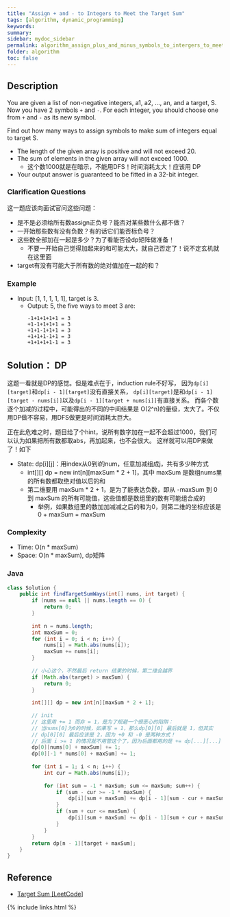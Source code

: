 ```yaml
---
title: "Assign + and - to Integers to Meet the Target Sum"
tags: [algorithm, dynamic_programming]
keywords:
summary:
sidebar: mydoc_sidebar
permalink: algorithm_assign_plus_and_minus_symbols_to_intergers_to_meet_target_sum.html
folder: algorithm
toc: false
---
```


## Description
You are given a list of non-negative integers, a1, a2, ..., an, and a target, S. Now you have 2 symbols `+` and `-`. 
For each integer, you should choose one from `+` and `-` as its new symbol.

Find out how many ways to assign symbols to make sum of integers equal to target S.

* The length of the given array is positive and will not exceed 20.
* The sum of elements in the given array will not exceed 1000. 
  * 这个数1000就是在暗示，不能用DFS！时间消耗太大！应该用 DP
* Your output answer is guaranteed to be fitted in a 32-bit integer.

### Clarification Questions
这一题应该向面试官问这些问题：
* 是不是必须给所有数assign正负号？能否对某些数什么都不做？
* 一开始那些数有没有负数？有的话它们能否标负号？
* 这些数全部加在一起是多少？为了看能否设dp矩阵做准备！
  * 不要一开始自己觉得加起来的和可能太大，就自己否定了！说不定玄机就在这里面
* target有没有可能大于所有数的绝对值加在一起的和？

### Example
* Input: [1, 1, 1, 1, 1], target is 3.
  * Output: 5, the five ways to meet 3 are:
    ```
    -1+1+1+1+1 = 3
    +1-1+1+1+1 = 3
    +1+1-1+1+1 = 3
    +1+1+1-1+1 = 3
    +1+1+1+1-1 = 3
    ```

## Solution： DP
这题一看就是DP的感觉。但是难点在于，induction rule不好写，
因为`dp[i][target]`和`dp[i - 1][target]`没有直接关系，
`dp[i][target]`是和`dp[i - 1][target - nums[i]]`以及`dp[i - 1][target + nums[i]]`有直接关系。
而各个数逐个加减的过程中，可能得出的不同的中间结果是 O(2^n)的量级，太大了。不仅用DP做不容易，用DFS做更是时间消耗太巨大。

正在此危难之时，题目给了个hint，说所有数字加在一起不会超过1000，我们可以认为如果把所有数都取abs，再加起来，也不会很大。
这样就可以用DP来做了！如下
* State: dp[i][j]：用index从0到i的num，任意加减组成j，共有多少种方式
  * int[][] dp = new int[n][maxSum * 2 + 1]，其中 maxSum 是数组nums里的所有数都取绝对值以后的和
  * 第二维要用 maxSum * 2 + 1，是为了能表达负数，即从 -maxSum 到 0 到 maxSum 的所有可能值，这些值都是数组里的数有可能组合成的
    * 举例，如果数组里的数加加减减之后的和为0，则第二维的坐标应该是 0 + maxSum = maxSum

### Complexity
* Time: O(n * maxSum)
* Space: O(n * maxSum), dp矩阵

### Java
```java
class Solution {
    public int findTargetSumWays(int[] nums, int target) {
        if (nums == null || nums.length == 0) {
            return 0;
        }
        
        int n = nums.length;
        int maxSum = 0;
        for (int i = 0; i < n; i++) {
            nums[i] = Math.abs(nums[i]);
            maxSum += nums[i];
        }
        
        // 小心这个，不然最后 return 结果的时候，第二维会越界
        if (Math.abs(target) > maxSum) {
            return 0;
        }
        
        int[][] dp = new int[n][maxSum * 2 + 1];
        
        // init
        // 这里用 += 1 而非 = 1，是为了规避一个很恶心的陷阱：
        // 当nums[0]为0的时候，如果写 = 1，那么dp[0][0] 最后就是 1，但其实
        // dp[0][0] 最后应该是 2，因为 +0 和 -0 是两种方式！
        // 后面 i >= 1 的情况就不用管这个了，因为后面都用的是 += dp[...][...]
        dp[0][nums[0] + maxSum] += 1;
        dp[0][-1 * nums[0] + maxSum] += 1;
        
        for (int i = 1; i < n; i++) {
            int cur = Math.abs(nums[i]);
            
            for (int sum = -1 * maxSum; sum <= maxSum; sum++) {
                if (sum - cur >= -1 * maxSum) {
                    dp[i][sum + maxSum] += dp[i - 1][sum - cur + maxSum];
                }
                if (sum + cur <= maxSum) {
                    dp[i][sum + maxSum] += dp[i - 1][sum + cur + maxSum];
                }
            }
        }
        return dp[n - 1][target + maxSum];
    }
}
```

## Reference
* [Target Sum [LeetCode]](https://leetcode.com/problems/target-sum/description/)

{% include links.html %}
